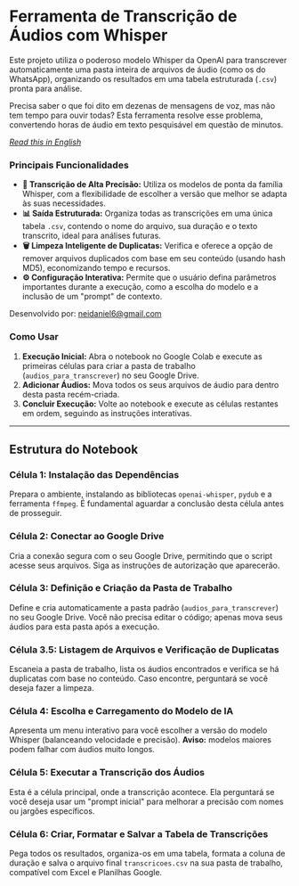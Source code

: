 # Ferramenta de Transcrição de Áudios com Whisper

Este projeto utiliza o poderoso modelo Whisper da OpenAI para transcrever automaticamente uma pasta inteira de arquivos de áudio (como os do WhatsApp), organizando os resultados em uma tabela estruturada (`.csv`) pronta para análise.

Precisa saber o que foi dito em dezenas de mensagens de voz, mas não tem tempo para ouvir todas? Esta ferramenta resolve esse problema, convertendo horas de áudio em texto pesquisável em questão de minutos.

*[Read this in English](README_EN.md)*

### Principais Funcionalidades

* **🤖 Transcrição de Alta Precisão:** Utiliza os modelos de ponta da família Whisper, com a flexibilidade de escolher a versão que melhor se adapta às suas necessidades.
* **📊 Saída Estruturada:** Organiza todas as transcrições em uma única tabela `.csv`, contendo o nome do arquivo, sua duração e o texto transcrito, ideal para análises futuras.
* **🗑️ Limpeza Inteligente de Duplicatas:** Verifica e oferece a opção de remover arquivos duplicados com base em seu conteúdo (usando hash MD5), economizando tempo e recursos.
* **⚙️ Configuração Interativa:** Permite que o usuário defina parâmetros importantes durante a execução, como a escolha do modelo e a inclusão de um "prompt" de contexto.

Desenvolvido por: neidaniel6@gmail.com

### Como Usar

1.  **Execução Inicial:** Abra o notebook no Google Colab e execute as primeiras células para criar a pasta de trabalho (`audios_para_transcrever`) no seu Google Drive.
2.  **Adicionar Áudios:** Mova todos os seus arquivos de áudio para dentro desta pasta recém-criada.
3.  **Concluir Execução:** Volte ao notebook e execute as células restantes em ordem, seguindo as instruções interativas.

---

## Estrutura do Notebook

### Célula 1: Instalação das Dependências
Prepara o ambiente, instalando as bibliotecas `openai-whisper`, `pydub` e a ferramenta `ffmpeg`. É fundamental aguardar a conclusão desta célula antes de prosseguir.

### Célula 2: Conectar ao Google Drive
Cria a conexão segura com o seu Google Drive, permitindo que o script acesse seus arquivos. Siga as instruções de autorização que aparecerão.

### Célula 3: Definição e Criação da Pasta de Trabalho
Define e cria automaticamente a pasta padrão (`audios_para_transcrever`) no seu Google Drive. Você não precisa editar o código; apenas mova seus áudios para esta pasta após a execução.

### Célula 3.5: Listagem de Arquivos e Verificação de Duplicatas
Escaneia a pasta de trabalho, lista os áudios encontrados e verifica se há duplicatas com base no conteúdo. Caso encontre, perguntará se você deseja fazer a limpeza.

### Célula 4: Escolha e Carregamento do Modelo de IA
Apresenta um menu interativo para você escolher a versão do modelo Whisper (balanceando velocidade e precisão). **Aviso:** modelos maiores podem falhar com áudios muito longos.

### Célula 5: Executar a Transcrição dos Áudios
Esta é a célula principal, onde a transcrição acontece. Ela perguntará se você deseja usar um "prompt inicial" para melhorar a precisão com nomes ou jargões específicos.

### Célula 6: Criar, Formatar e Salvar a Tabela de Transcrições
Pega todos os resultados, organiza-os em uma tabela, formata a coluna de duração e salva o arquivo final `transcricoes.csv` na sua pasta de trabalho, compatível com Excel e Planilhas Google.